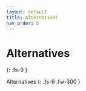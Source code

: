 ```yaml
---
layout: default
title: Alternatives
nav_order: 5
---
```


# Alternatives
{: .fs-9 }

Alternatives
{: .fs-6 .fw-300 }
